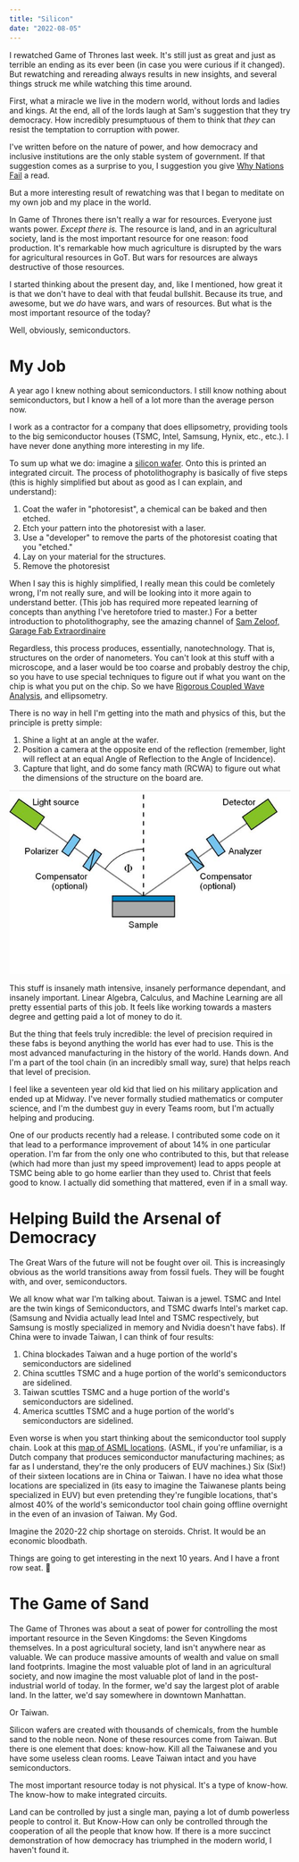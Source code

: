 ```yaml
---
title: "Silicon"
date: "2022-08-05"
---
```


I rewatched Game of Thrones last week. It's still just as great and just as
terrible an ending as its ever been (in case you were curious if it changed).
But rewatching and rereading always results in new insights, and several things
struck me while watching this time around.

First, what a miracle we live in the modern world, without lords and ladies and
kings. At the end, all of the lords laugh at Sam's suggestion that they try
democracy. How incredibly presumptuous of them to think that _they_ can resist
the temptation to corruption with power.

I've written before on the nature of power, and how democracy and inclusive
institutions are the only stable system of government. If that suggestion comes
as a surprise to you, I suggestion you give [Why Nations Fail][wnf] a read.

But a more interesting result of rewatching was that I began to meditate on my
own job and my place in the world.

In Game of Thrones there isn't really a war for resources. Everyone just wants
power. _Except there is._ The resource is land, and in an agricultural society,
land is the most important resource for one reason: food production. It's
remarkable how much agriculture is disrupted by the wars for agricultural
resources in GoT. But wars for resources are always destructive of those
resources.

I started thinking about the present day, and, like I mentioned, how great it is
that we don't have to deal with that feudal bullshit. Because its true, and
awesome, but we _do_ have wars, and wars of resources. But what is the most
important resource of the today?

Well, obviously, semiconductors.

# My Job

A year ago I knew nothing about semiconductors. I still know nothing about
semiconductors, but I know a hell of a lot more than the average person now.

I work as a contractor for a company that does ellipsometry, providing tools to
the big semiconductor houses (TSMC, Intel, Samsung, Hynix, etc., etc.). I have
never done anything more interesting in my life.

To sum up what we do: imagine a [silicon wafer][wafer]. Onto this is printed an
integrated circuit. The process of photolithography is basically of five steps
(this is highly simplified but about as good as I can explain, and understand):

1. Coat the wafer in "photoresist", a chemical can be baked and then etched.
2. Etch your pattern into the photoresist with a laser.
3. Use a "developer" to remove the parts of the photoresist coating that you
   "etched."
4. Lay on your material for the structures.
5. Remove the photoresist

When I say this is highly simplified, I really mean this could be comletely
wrong, I'm not really sure, and will be looking into it more again to understand
better. (This job has required more repeated learning of concepts than anything
I've heretofore tried to master.) For a better introduction to photolithography,
see the amazing channel of [Sam Zeloof, Garage Fab Extraordinaire][zeloof]

Regardless, this process produces, essentially, nanotechnology. That is,
structures on the order of nanometers. You can't look at this stuff with a
microscope, and a laser would be too coarse and probably destroy the chip, so
you have to use special techniques to figure out if what you want on the chip is
what you put on the chip. So we have [Rigorous Coupled Wave Analysis][rcwa], and
ellipsometry.

There is no way in hell I'm getting into the math and physics of this, but the
principle is pretty simple:

1. Shine a light at an angle at the wafer.
2. Position a camera at the opposite end of the reflection (remember, light will
   reflect at an equal Angle of Reflection to the Angle of Incidence).
3. Capture that light, and do some fancy math (RCWA) to figure out what the
   dimensions of the structure on the board are.

![Ellipsometry](./images/ellipsometer.jpg)

This stuff is insanely math intensive, insanely performance dependant, and
insanely important. Linear Algebra, Calculus, and Machine Learning are all
pretty essential parts of this job. It feels like working towards a masters
degree and getting paid a lot of money to do it.

But the thing that feels truly incredible: the level of precision required in
these fabs is beyond anything the world has ever had to use. This is the most
advanced manufacturing in the history of the world. Hands down. And I'm a part
of the tool chain (in an incredibly small way, sure) that helps reach that level
of precision.

I feel like a seventeen year old kid that lied on his military application and
ended up at Midway. I've never formally studied mathematics or computer science,
and I'm the dumbest guy in every Teams room, but I'm actually helping and
producing.

One of our products recently had a release. I contributed some code on it that
lead to a performance improvement of about 14% in one particular operation. I'm
far from the only one who contributed to this, but that release (which had more
than just my speed improvement) lead to apps people at TSMC being able to go
home earlier than they used to. Christ that feels good to know. I actually did
something that mattered, even if in a small way.

# Helping Build the Arsenal of Democracy

The Great Wars of the future will not be fought over oil. This is increasingly
obvious as the world transitions away from fossil fuels. They will be fought
with, and over, semiconductors.

We all know what war I'm talking about. Taiwan is a jewel. TSMC and Intel are
the twin kings of Semiconductors, and TSMC dwarfs Intel's market cap. (Samsung
and Nvidia actually lead Intel and TSMC respectively, but Samsung is mostly
specialized in memory and Nvidia doesn't have fabs). If China were to invade
Taiwan, I can think of four results:

1. China blockades Taiwan and a huge portion of the world's semiconductors are
   sidelined
2. China scuttles TSMC and a huge portion of the world's semiconductors are
   sidelined.
3. Taiwan scuttles TSMC and a huge portion of the world's semiconductors are
   sidelined.
4. America scuttles TSMC and a huge portion of the world's semiconductors are
   sidelined.

Even worse is when you start thinking about the semiconductor tool supply chain.
Look at this [map of ASML locations][asml]. (ASML, if you're unfamiliar, is a
Dutch company that produces semiconductor manufacturing machines; as far as I
understand, they're the only producers of EUV machines.) Six (Six!) of their
sixteen locations are in China or Taiwan. I have no idea what those locations
are specialized in (its easy to imagine the Taiwanese plants being specialized
in EUV) but even pretending they're fungible locations, that's almost 40% of the
world's semiconductor tool chain going offline overnight in the even of an
invasion of Taiwan. My God.

Imagine the 2020-22 chip shortage on steroids. Christ. It would be an economic
bloodbath.

Things are going to get interesting in the next 10 years. And I have a front row
seat. 🫠

# The Game of Sand

The Game of Thrones was about a seat of power for controlling the most important
resource in the Seven Kingdoms: the Seven Kingdoms themselves. In a post
agricultural society, land isn't anywhere near as valuable. We can produce
massive amounts of wealth and value on small land footprints. Imagine the most
valuable plot of land in an agricultural society, and now imagine the most
valuable plot of land in the post-industrial world of today. In the former, we'd
say the largest plot of arable land. In the latter, we'd say somewhere in
downtown Manhattan.

Or Taiwan.

Silicon wafers are created with thousands of chemicals, from the humble sand to
the noble neon. None of these resources come from Taiwan. But there is one
element that does: know-how. Kill all the Taiwanese and you have some useless
clean rooms. Leave Taiwan intact and you have semiconductors.

The most important resource today is not physical. It's a type of know-how. The
know-how to make integrated circuits.

Land can be controlled by just a single man, paying a lot of dumb powerless
people to control it. But Know-How can only be controlled through the
cooperation of all the people that know how. If there is a more succinct
demonstration of how democracy has triumphed in the modern world, I haven't
found it.

[wnf]:
  https://www.amazon.com/Why-Nations-Fail-Origins-Prosperity/dp/0307719227/ref=sr_1_1?crid=XQ5R3B73L02W&keywords=why+nations+fail&qid=1659731931&sprefix=why+nations+fail%2Caps%2C132&sr=8-1
[wafer]: https://en.wikipedia.org/wiki/Wafer_(electronics)
[zeloof]: https://www.youtube.com/c/SamZeloof
[rcwa]: https://en.wikipedia.org/wiki/Rigorous_coupled-wave_analysis
[asml]: https://www.asml.com/en/company/about-asml/locations
